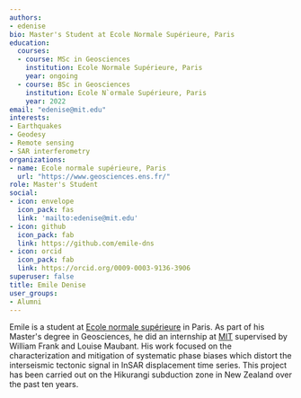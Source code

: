 ```yaml
---
authors:
- edenise
bio: Master's Student at Ecole Normale Supérieure, Paris
education:
  courses:
  - course: MSc in Geosciences
    institution: Ecole Normale Supérieure, Paris
    year: ongoing
  - course: BSc in Geosciences
    institution: Ecole N`ormale Supérieure, Paris
    year: 2022
email: "edenise@mit.edu"
interests:
- Earthquakes
- Geodesy
- Remote sensing
- SAR interferometry
organizations:
- name: Ecole normale supérieure, Paris
  url: "https://www.geosciences.ens.fr/"
role: Master's Student
social:
- icon: envelope
  icon_pack: fas
  link: 'mailto:edenise@mit.edu'
- icon: github
  icon_pack: fab
  link: https://github.com/emile-dns
- icon: orcid
  icon_pack: fab
  link: https://orcid.org/0009-0003-9136-3906
superuser: false
title: Emile Denise
user_groups:
- Alumni
---
```

Emile is a student at [Ecole normale supérieure](https://www.geosciences.ens.fr/) in Paris. As part of his Master's degree in Geosciences, he did an internship at [MIT](https://eapsweb.mit.edu) supervised by William Frank and Louise Maubant. His work focused on the characterization and mitigation of systematic phase biases which distort the interseismic tectonic signal in InSAR displacement time series. This project has been carried out on the Hikurangi subduction zone in New Zealand over the past ten years.
